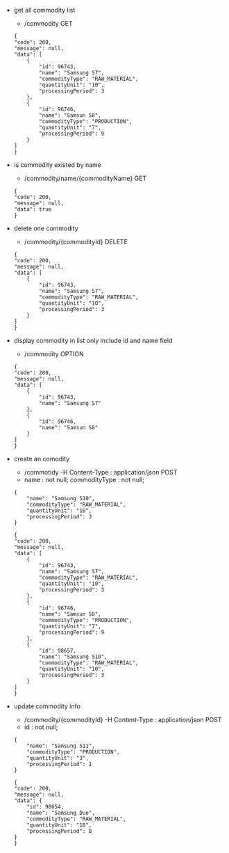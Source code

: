 * get all commodity list

	* /commodity GET

	```
	{
    "code": 200,
    "message": null,
    "data": [
        {
            "id": 96743,
            "name": "Samsung S7",
            "commodityType": "RAW_MATERIAL",
            "quantityUnit": "10",
            "processingPeriod": 3
        },
        {
            "id": 96746,
            "name": "Samsun S8",
            "commodityType": "PRODUCTION",
            "quantityUnit": "7",
            "processingPeriod": 9
        }
    ]
	}
	```

* is commodity existed by name

	* /commodity/name/{commodityName} GET

	```
	{
    "code": 200,
    "message": null,
    "data": true
	}
	```

* delete one commodity 

	* /commodity/{commodityId} DELETE

	```
	{
    "code": 200,
    "message": null,
    "data": [
        {
            "id": 96743,
            "name": "Samsung S7",
            "commodityType": "RAW_MATERIAL",
            "quantityUnit": "10",
            "processingPeriod": 3
        }
    ]
	}
	```

* display commodity in list only include id and name field

	* /commodity OPTION

	```
	{
    "code": 200,
    "message": null,
    "data": [
        {
            "id": 96743,
            "name": "Samsung S7"
        },
        {
            "id": 96746,
            "name": "Samsun S8"
        }
    ]
	}
	```

* create an comodity

	* /commotidy -H Content-Type : application/json POST
	* name : not null; commodityType : not null; 

	```
	{
		"name": "Samsung S10",
		"commodityType": "RAW_MATERIAL",
		"quantityUnit": "10",
		"processingPeriod": 3
	}
	```

	```
	{
    "code": 200,
    "message": null,
    "data": [
        {
            "id": 96743,
            "name": "Samsung S7",
            "commodityType": "RAW_MATERIAL",
            "quantityUnit": "10",
            "processingPeriod": 3
        },
        {
            "id": 96746,
            "name": "Samsun S8",
            "commodityType": "PRODUCTION",
            "quantityUnit": "7",
            "processingPeriod": 9
        },
        {
            "id": 98657,
            "name": "Samsung S10",
            "commodityType": "RAW_MATERIAL",
            "quantityUnit": "10",
            "processingPeriod": 3
        }
    ]
	}
	```

* update commodity info

	* /commodity/{commodityId} -H Content-Type : application/json POST
	* id : not null;

	```
	{
        "name": "Samsung S11",
        "commodityType": "PRODUCTION",
        "quantityUnit": "3",
        "processingPeriod": 1
    }
	```

	```
	{
    "code": 200,
    "message": null,
    "data": {
        "id": 98654,
        "name": "Samsung Duo",
        "commodityType": "RAW_MATERIAL",
        "quantityUnit": "18",
        "processingPeriod": 8
    }
	}
	```
